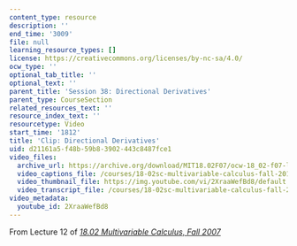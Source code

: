 ```yaml
---
content_type: resource
description: ''
end_time: '3009'
file: null
learning_resource_types: []
license: https://creativecommons.org/licenses/by-nc-sa/4.0/
ocw_type: ''
optional_tab_title: ''
optional_text: ''
parent_title: 'Session 38: Directional Derivatives'
parent_type: CourseSection
related_resources_text: ''
resource_index_text: ''
resourcetype: Video
start_time: '1812'
title: 'Clip: Directional Derivatives'
uid: d21161a5-f48b-59b8-3902-443c8487fce1
video_files:
  archive_url: https://archive.org/download/MIT18.02F07/ocw-18_02-f07-lec12_300k.mp4
  video_captions_file: /courses/18-02sc-multivariable-calculus-fall-2010/2XraaWefBd8_captions.vtt
  video_thumbnail_file: https://img.youtube.com/vi/2XraaWefBd8/default.jpg
  video_transcript_file: /courses/18-02sc-multivariable-calculus-fall-2010/2XraaWefBd8_transcript.pdf
video_metadata:
  youtube_id: 2XraaWefBd8
---
```


From Lecture 12 of [_18.02 Multivariable Calculus, Fall 2007_](/courses/18-02-multivariable-calculus-fall-2007/video_galleries/video-lectures)

